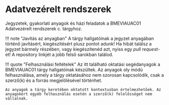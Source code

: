 # Adatvezérelt rendszerek

Jegyzetek, gyakorlati anyagok és házi feladatok a BMEVIAUAC01 Adatvezérelt rendszerek c. tárgyhoz.

!!! note "Javítás az anyagban"
    A tárgy hallgatóinak a jegyzet anyagában történő javításért, kiegészítésért plusz pontot adunk! Ha hibát találsz a jegyzet bármely részében, vagy kiegészítenéd azt, nyiss egy _pull request_-et! A repository linkjét a jobb felső sarokban találod.

!!! quote "Felhasználási feltételek"
    Az itt található oktatási segédanyagok a BMEVIAUAC01 tárgy hallgatóinak készültek. Az anyagok oly módú felhasználása, amely a tárgy oktatásához nem szorosan kapcsolódik, csak a szerző(k) és a forrás megjelölésével történhet.

    Az anyagok a tárgy keretében oktatott kontextusban értelmezhetőek. Az anyagokért egyéb felhasználás esetén a szerző(k) felelősséget nem vállalnak.
